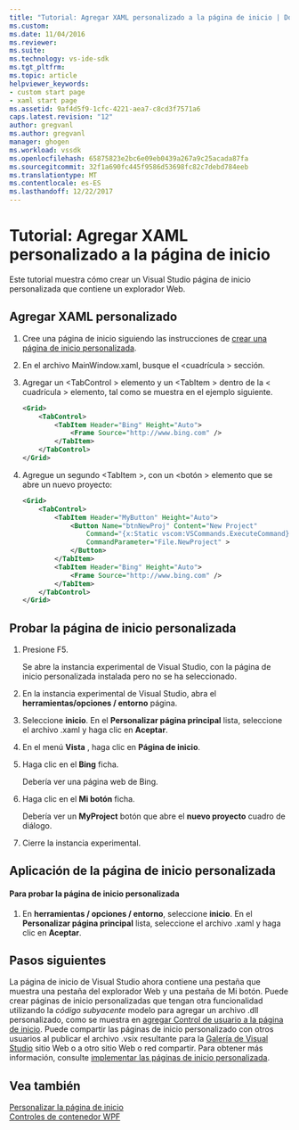 ```yaml
---
title: "Tutorial: Agregar XAML personalizado a la página de inicio | Documentos de Microsoft"
ms.custom: 
ms.date: 11/04/2016
ms.reviewer: 
ms.suite: 
ms.technology: vs-ide-sdk
ms.tgt_pltfrm: 
ms.topic: article
helpviewer_keywords:
- custom start page
- xaml start page
ms.assetid: 9af4d5f9-1cfc-4221-aea7-c8cd3f7571a6
caps.latest.revision: "12"
author: gregvanl
ms.author: gregvanl
manager: ghogen
ms.workload: vssdk
ms.openlocfilehash: 65875823e2bc6e09eb0439a267a9c25acada87fa
ms.sourcegitcommit: 32f1a690fc445f9586d53698fc82c7debd784eeb
ms.translationtype: MT
ms.contentlocale: es-ES
ms.lasthandoff: 12/22/2017
---
```

# <a name="walkthrough-adding-custom-xaml-to-the-start-page"></a>Tutorial: Agregar XAML personalizado a la página de inicio
Este tutorial muestra cómo crear un Visual Studio página de inicio personalizada que contiene un explorador Web.  
  
## <a name="adding-custom-xaml"></a>Agregar XAML personalizado  
  
1.  Cree una página de inicio siguiendo las instrucciones de [crear una página de inicio personalizada](../extensibility/creating-a-custom-start-page.md).  
  
2.  En el archivo MainWindow.xaml, busque el \<cuadrícula > sección.  
  
3.  Agregar un \<TabControl > elemento y un \<TabItem > dentro de la \< cuadrícula > elemento, tal como se muestra en el ejemplo siguiente.  
  
    ```xml  
    <Grid>  
        <TabControl>  
            <TabItem Header="Bing" Height="Auto">  
                <Frame Source="http://www.bing.com" />  
            </TabItem>  
        </TabControl>  
    </Grid>  
    ```  
  
4.  Agregue un segundo \<TabItem >, con un \<botón > elemento que se abre un nuevo proyecto:  
  
    ```xml  
    <Grid>  
        <TabControl>  
            <TabItem Header="MyButton" Height="Auto">  
                <Button Name="btnNewProj" Content="New Project"   
                    Command="{x:Static vscom:VSCommands.ExecuteCommand}"  
                    CommandParameter="File.NewProject" >  
                </Button>  
            </TabItem>  
            <TabItem Header="Bing" Height="Auto">  
                <Frame Source="http://www.bing.com" />  
            </TabItem>  
        </TabControl>  
    </Grid>  
    ```  
  
## <a name="testing-the-custom-start-page"></a>Probar la página de inicio personalizada  
  
1.  Presione F5.  
  
     Se abre la instancia experimental de Visual Studio, con la página de inicio personalizada instalada pero no se ha seleccionado.  
  
2.  En la instancia experimental de Visual Studio, abra el **herramientas/opciones / entorno** página.  
  
3.  Seleccione **inicio**. En el **Personalizar página principal** lista, seleccione el archivo .xaml y haga clic en **Aceptar**.  
  
4.  En el menú **Vista** , haga clic en **Página de inicio**.  
  
5.  Haga clic en el **Bing** ficha.  
  
     Debería ver una página web de Bing.  
  
6.  Haga clic en el **Mi botón** ficha.  
  
     Debería ver un **MyProject** botón que abre el **nuevo proyecto** cuadro de diálogo.  
  
7.  Cierre la instancia experimental.  
  
## <a name="applying-the-custom-start-page"></a>Aplicación de la página de inicio personalizada  
  
#### <a name="to-test-the-custom-start-page"></a>Para probar la página de inicio personalizada  
  
1.  En **herramientas / opciones / entorno**, seleccione **inicio**. En el **Personalizar página principal** lista, seleccione el archivo .xaml y haga clic en **Aceptar**.  
  
## <a name="next-steps"></a>Pasos siguientes  
 La página de inicio de Visual Studio ahora contiene una pestaña que muestra una pestaña del explorador Web y una pestaña de Mi botón. Puede crear páginas de inicio personalizadas que tengan otra funcionalidad utilizando la *código subyacente* modelo para agregar un archivo .dll personalizado, como se muestra en [agregar Control de usuario a la página de inicio](../extensibility/adding-user-control-to-the-start-page.md). Puede compartir las páginas de inicio personalizado con otros usuarios al publicar el archivo .vsix resultante para la [Galería de Visual Studio](http://go.microsoft.com/fwlink/?LinkID=123847) sitio Web o a otro sitio Web o red compartir. Para obtener más información, consulte [implementar las páginas de inicio personalizada](../extensibility/deploying-custom-start-pages.md).  
  
## <a name="see-also"></a>Vea también  
 [Personalizar la página de inicio](../ide/customizing-the-start-page-for-visual-studio.md)   
 [Controles de contenedor WPF](http://msdn.microsoft.com/en-us/a0177167-d7db-4205-9607-8ae316952566)
